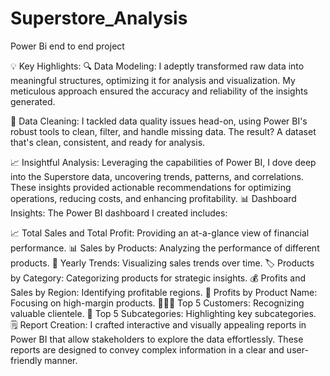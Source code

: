 # Superstore_Analysis


Power Bi end to end project 

💡 Key Highlights:
🔍 Data Modeling: I adeptly transformed raw data into meaningful structures, optimizing it for analysis and visualization. My meticulous approach ensured the accuracy and reliability of the insights generated.

🧹 Data Cleaning: I tackled data quality issues head-on, using Power BI's robust tools to clean, filter, and handle missing data. The result? A dataset that's clean, consistent, and ready for analysis.

📈 Insightful Analysis: Leveraging the capabilities of Power BI, I dove deep into the Superstore data, uncovering trends, patterns, and correlations. These insights provided actionable recommendations for optimizing operations, reducing costs, and enhancing profitability.
📊 Dashboard Insights: The Power BI dashboard I created includes:

📈 Total Sales and Total Profit: Providing an at-a-glance view of financial performance.
📊 Sales by Products: Analyzing the performance of different products.
📅 Yearly Trends: Visualizing sales trends over time.
🏷 Products by Category: Categorizing products for strategic insights.
💰 Profits and Sales by Region: Identifying profitable regions.
💼 Profits by Product Name: Focusing on high-margin products.
🧑‍🤝‍🧑 Top 5 Customers: Recognizing valuable clientele.
🧩 Top 5 Subcategories: Highlighting key subcategories.
🗒 Report Creation: I crafted interactive and visually appealing reports in Power BI that allow stakeholders to explore the data effortlessly. These reports are designed to convey complex information in a clear and user-friendly manner.

